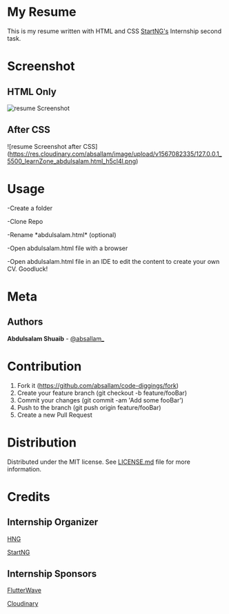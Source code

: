 # My Resume
This is my resume written with HTML and CSS [StartNG's](https://start.ng/) Internship second task.




# Screenshot

## HTML Only 
![resume Screenshot](https://res.cloudinary.com/absallam/image/upload/v1566694571/127.0.0.1_5500_startNG_task2_abdulsalam.html_zpg5t4.png)

## After CSS
![resume Screenshot after CSS] (https://res.cloudinary.com/absallam/image/upload/v1567082335/127.0.0.1_5500_learnZone_abdulsalam.html_h5cl4l.png) 


# Usage
-Create a folder

-Clone Repo

-Rename \*abdulsalam.html\* (optional)

-Open abdulsalam.html file with a browser

-Open abdulsalam.html file in an IDE to edit the content to create your own CV. Goodluck!

# Meta
## Authors
**Abdulsalam Shuaib** - [@absallam_](https://www/twitter.com/absallam_)

# Contribution
1. Fork it (https://github.com/absallam/code-diggings/fork)
2. Create your feature branch (git checkout -b feature/fooBar)
3. Commit your changes (git commit -am 'Add some fooBar')
4. Push to the branch (git push origin feature/fooBar)
5. Create a new Pull Request

# Distribution
Distributed under the MIT license.
See [LICENSE.md](startNG/LICENSE.md) file for more information.


# Credits
## Internship Organizer
[HNG](https://hng.tech/)

[StartNG](https://start.ng/)

## Internship Sponsors
[FlutterWave](https://flutterwave.com/ng/)

[Cloudinary](https://cloudinary.com)
